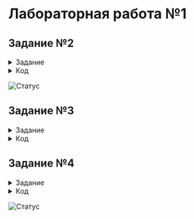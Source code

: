 # Лабораторная работа №1
## Задание №2
<details> <summary>Задание</summary>
  
  ```
  Напишите скрипт на bash, который ожидает ввода с клавиатуры один
аргумент (целое число от 0 до бесконечности), который будет
обозначать число студентов в аудитории. В зависимости от значения
числа нужно вывести разные сообщения.
Соответствие входа и выхода должно быть таким:
  
Вход Выход
  
0 No students
  
1 1 student
  
2 2 students
  
3 3 students
  
4 4 students
  
5 и больше A lot of students
  
  ```
  
</details>

<details> <summary>Код</summary>
  
  ```
#!/bin/bash

while true ; do

    echo 'Enter a number'; read number

    if [ -z $number ]; then
            echo "bye"
            break
    fi

    if [ $number -lt 0 ]; then
        echo "Error. A number less than zero"; break
    fi

    case $number in
        0) echo -e "No students\n" ;;
        1) echo -e "1 student\n" ;;
        [2-4]) echo -e "$number students\n" ;;
        *) echo -e "A lot of students\n"
    esac

done
  ```
  
</details>

![Статус](https://github.com/dif-dif/os_admin_3/blob/master/img/05.09_1.png)

## Задание №3
<details> <summary>Задание</summary>
  
  ```
  Напишите скрипт на bash, который будет определять в какую возрастную группу
попадают пользователи. При запуске скрипт должен вывести сообщение "enter
your name:" и ждать от пользователя ввода имени (используйте read, чтобы
прочитать его). Когда имя введено, то скрипт должен написать "enter your age:"
и ждать ввода возраста (опять нужен read). Когда возраст введен, скрипт пишет
на экран "<Имя>, your group is <группа>", где <группа> определяется на основе
возраста по следующим правилам:
• младше либо равно 16: "child",
• от 17 до 25 (включительно): "youth",
• старше 25: "adult".
После этого скрипт опять выводит сообщение "enter your name:" и всё
начинается по новой. Если в какой-то момент работы скрипта будет введено
пустое имя или возраст 0, то скрипт должен написать на экран "bye" и
закончить свою работу.
  ```
  
 </details>
 
 <details> <summary>Код</summary>
  
  ```
#!/bin/bash

while true; do
    echo 'To exit, press "Enter"'
    echo 'Enter your name: '; read name

    if [ -z $name ]; then
        echo "bye"
        break
    fi

    echo 'Enter your age: '; read age

    if [[ $age -eq 0 ]]; then
        echo "bye"
        break

    elif [[ $age -gt 0 ]]; then
        if [[ $age -le 16 ]]; then
            echo "$name, your group is child"
        elif [ $age -ge 17 ] && [ $age -le 25 ]; then
            echo "$name, your group is youth"
        else
            echo "$name, your group is adult"
        fi

    else
        echo "Error in the number. Try again"

    fi
done
  ```
  ![Статус](https://github.com/dif-dif/os_admin_3/blob/master/img/05.09_2.png)
  
 </details>

## Задание №4
 <details> <summary>Задание</summary>
  
  ```
   Напишите скрипт на bash, который будет искать наибольший общий делитель
(НОД, greatest common divisor, GCD) двух чисел.
После ввода чисел скрипт считает их НОД и выводит на экран
сообщение "GCD is <посчитанное значение>", например, для чисел 15 и 25
это будет "GCD is 5". После этого скрипт опять входит в режим ожидания двух
натуральных чисел. Если в какой-то момент работы пользователь ввел вместо
этого пустую строку, то нужно написать на экран "bye" и закончить свою
работу.
Вычисление НОД несложно реализовать с помощью алгоритма Евклида. Вам
нужно написать функцию gcd, которая принимает на вход два аргумента
(назовем их M и N). Если аргументы равны, то мы нашли НОД -- он
равен M (или N), нужно выводить соответствующее сообщение на экран (см.
выше). Иначе нужно сравнить аргументы между собой. Если M больше N, то
запускаем ту же функцию gcd, но в качестве первого аргумента передаем (M-
N), а в качестве второго N. Если же наоборот, M меньше N, то запускаем
функцию gcd с первым аргументом M, а вторым (N-M).
  ```
   
 </details>
  
 <details> <summary>Код</summary>
  
  ```
   #!/bin/sh


while true ; do
    echo 'Enter two numbers. To exit, press "Enter"'
    read n1 n2

    gcd () {
            remainder=1

            while [ $remainder -gt 0 ]
            do
                remainder=$((n1%n2))
                n1=$n2
                n2=$remainder
            done
            }

    if [ -z $n1 ]; then
        echo "bye"
        break

    else
        gcd $1 $2
        echo "GCD is $n1" 
    fi
done
  ```
   
 </details>

![Статус](https://github.com/dif-dif/os_admin_3/blob/master/img/05.09_3.png)
